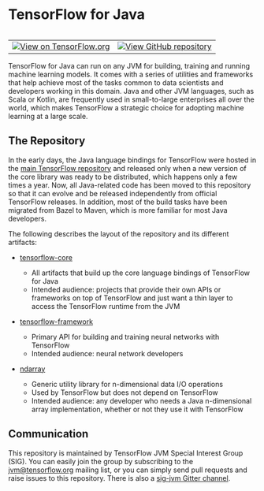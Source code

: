 # TensorFlow for Java

<table class="tfo-notebook-buttons" align="left">
    <td>
    <a target="_blank" href="https://www.tensorflow.org/jvm"><img src="https://www.tensorflow.org/images/tf_logo_32px.png" />View on TensorFlow.org</a>
  </td>
  <td>
    <a target="_blank" href="https://github.com/tensorflow/java"><img src="https://www.tensorflow.org/images/GitHub-Mark-32px.png" />View GitHub repository</a>
  </td>
</table>

TensorFlow for Java can run on any JVM for building, training and running machine learning models. It comes with 
a series of utilities and frameworks that help achieve most of the tasks common to data scientists 
and developers working in this domain. Java and other JVM languages, such as Scala or Kotlin, are 
frequently used in small-to-large enterprises all over the world, which makes TensorFlow a strategic 
choice for adopting machine learning at a large scale.

## The Repository

In the early days, the Java language bindings for TensorFlow were hosted in the
[main TensorFlow repository](https://github.com/tensorflow/tensorflow)
and released only when a new version of the core library was ready to be distributed, which happens only
a few times a year. Now, all Java-related code has been moved to this repository so that it can evolve and 
be released independently from official TensorFlow releases. In addition, most of the build tasks have been
migrated from Bazel to Maven, which is more familiar for most Java developers.

The following describes the layout of the repository and its different artifacts:

* [tensorflow-core](https://github.com/tensorflow/java/tree/master/tensorflow-core)
  * All artifacts that build up the core language bindings of TensorFlow for Java
  * Intended audience: projects that provide their own APIs or frameworks on top of 
    TensorFlow and just want a thin layer to access the TensorFlow runtime from the JVM 

* [tensorflow-framework](https://github.com/tensorflow/java/tree/master/tensorflow-framework)
  * Primary API for building and training neural networks with TensorFlow
  * Intended audience: neural network developers

* [ndarray](https://github.com/tensorflow/java/tree/master/ndarray)
  * Generic utility library for n-dimensional data I/O operations
  * Used by TensorFlow but does not depend on TensorFlow
  * Intended audience: any developer who needs a Java n-dimensional array implementation, whether or not they
    use it with TensorFlow


## Communication

This repository is maintained by TensorFlow JVM Special Interest Group (SIG). You can easily join the group
by subscribing to the [jvm@tensorflow.org](https://groups.google.com/a/tensorflow.org/forum/#!forum/jvm)
mailing list, or you can simply send pull requests and raise issues to this repository.
There is also a [sig-jvm Gitter channel](https://gitter.im/tensorflow/sig-jvm).



